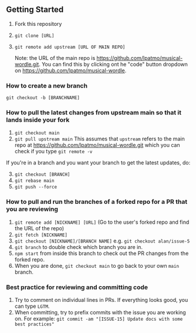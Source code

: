 ## Getting Started

1. Fork this repository
2. `git clone [URL]`
3. `git remote add upstream [URL OF MAIN REPO]`

   Note: the URL of the main repo is https://github.com/lpatmo/musical-wordle.git. You can find this by clicking ont he "code" button dropdown on https://github.com/lpatmo/musical-wordle.

### How to create a new branch

`git checkout -b [BRANCHNAME]`

### How to pull the latest changes from upstream main so that it lands inside your fork

1. `git checkout main`
2. `git pull upstream main`
   This assumes that `upstream` refers to the main repo at https://github.com/lpatmo/musical-wordle.git which you can check if you type `git remote -v`

If you're in a branch and you want your branch to get the latest updates, do:

3. `git checkout [BRANCH]`
4. `git rebase main`
5. `git push --force`

### How to pull and run the branches of a forked repo for a PR that you are reviewing

1. `git remote add [NICKNAME] [URL]` (Go to the user's forked repo and find the URL of the repo)
2. `git fetch [NICKNAME]`
3. `git checkout [NICKNAME]/[BRANCH NAME]` e.g. `git checkout alan/issue-5`
4. `git branch` to double check which branch you are in.
5. `npm start` from inside this branch to check out the PR changes from the forked repo.
6. When you are done, `git checkout main` to go back to your own `main` branch.

### Best practice for reviewing and committing code

1. Try to comment on individual lines in PRs. If everything looks good, you can type `LGTM`.
2. When committing, try to prefix commits with the issue you are working on. For example: `git commit -am "[ISSUE-15] Update docs with some best practices"`
